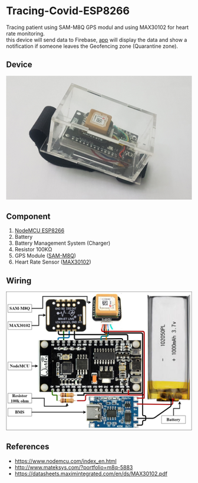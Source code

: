 # Tracing-Covid-ESP8266
Tracing patient using SAM-M8Q GPS modul and using MAX30102 for heart rate monitoring.  
this device will send data to Firebase, [app](https://github.com/hafidhh/Patient-Surveillance-APPS) will display the data and show a notification if someone leaves the Geofencing zone (Quarantine zone).

## Device
![Alt text](media/Device.jpg "Device")

## Component
1. [NodeMCU ESP8266](https://www.nodemcu.com/index_en.html)
2. Battery
3. Battery Management System (Charger)
4. Resistor 100KΩ
5. GPS Module ([SAM-M8Q](http://www.mateksys.com/?portfolio=m8q-5883))
6. Heart Rate Sensor ([MAX30102](https://datasheets.maximintegrated.com/en/ds/MAX30102.pdf))

## Wiring
![Alt text](media/Wiring.jpg "Wiring")

## References
- https://www.nodemcu.com/index_en.html  
- http://www.mateksys.com/?portfolio=m8q-5883
- https://datasheets.maximintegrated.com/en/ds/MAX30102.pdf